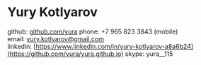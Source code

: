 # Yury Kotlyarov

github: [github.com/yura](http://github.com/yura)
phone: +7 965 823 3843 (mobile)<br />
email: yury.kotlyarov@gmail.com<br />
linkedin: [https://www.linkedin.com/in/yury-kotlyarov-a8a6b24](https://github.com/yura/yura.github.io)
skype: yura__115
